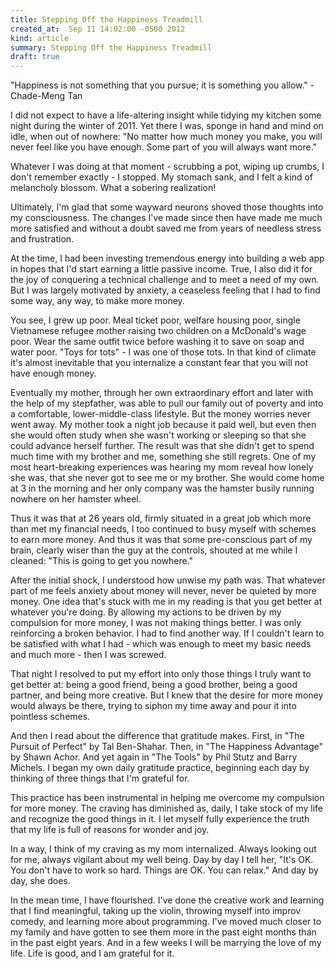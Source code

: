 ```yaml
---
title: Stepping Off the Happiness Treadmill
created_at:  Sep 11 14:02:00 -0500 2012
kind: article
summary: Stepping Off the Happiness Treadmill
draft: true
---
```


"Happiness is not something that you pursue; it is something you
allow." - Chade-Meng Tan

I did not expect to have a life-altering insight while tidying my
kitchen some night during the winter of 2011. Yet there I was, sponge
in hand and mind on idle, when out of nowhere: "No matter how much
money you make, you will never feel like you have enough. Some part of
you will always want more."

Whatever I was doing at that moment - scrubbing a pot, wiping up
crumbs, I don't remember exactly - I stopped. My stomach sank, and I
felt a kind of melancholy blossom. What a sobering realization!

Ultimately, I'm glad that some wayward neurons shoved those thoughts
into my consciousness. The changes I've made since then have made me
much more satisfied and without a doubt saved me from years of
needless stress and frustration.

At the time, I had been investing tremendous energy into building a
web app in hopes that I'd start earning a little passive income. True,
I also did it for the joy of conquering a technical challenge and to
meet a need of my own. But I was largely motivated by anxiety, a
ceaseless feeling that I had to find some way, any way, to make more
money.

You see, I grew up poor. Meal ticket poor, welfare housing poor,
single Vietnamese refugee mother raising two children on a McDonald's
wage poor. Wear the same outfit twice before washing it to save on
soap and water poor. "Toys for tots" - I was one of those tots. In
that kind of climate it's almost inevitable that you internalize a
constant fear that you will not have enough money.

Eventually my mother, through her own extraordinary effort and later
with the help of my stepfather, was able to pull our family out of
poverty and into a comfortable, lower-middle-class lifestyle. But the
money worries never went away. My mother took a night job because it
paid well, but even then she would often study when she wasn't working
or sleeping so that she could advance herself further. The result was
that she didn't get to spend much time with my brother and me,
something she still regrets. One of my most heart-breaking experiences
was hearing my mom reveal how lonely she was, that she never got to
see me or my brother. She would come home at 3 in the morning and her
only company was the hamster busily running nowhere on her hamster
wheel.

Thus it was that at 26 years old, firmly situated in a great job which
more than met my financial needs, I too continued to busy myself with
schemes to earn more money. And thus it was that some pre-conscious
part of my brain, clearly wiser than the guy at the controls, shouted
at me while I cleaned: "This is going to get you nowhere."

After the initial shock, I understood how unwise my path was. That
whatever part of me feels anxiety about money will never, never be
quieted by more money. One idea that's stuck with me in my reading is
that you get better at whatever you're doing. By allowing my actions
to be driven by my compulsion for more money, I was not making things
better. I was only reinforcing a broken behavior. I had to find
another way. If I couldn't learn to be satisfied with what I had -
which was enough to meet my basic needs and much more - then I was
screwed.

That night I resolved to put my effort into only those things I truly
want to get better at: being a good friend, being a good brother,
being a good partner, and being more creative. But I knew that the
desire for more money would always be there, trying to siphon my time
away and pour it into pointless schemes.

And then I read about the difference that gratitude makes. First, in
"The Pursuit of Perfect" by Tal Ben-Shahar. Then, in "The Happiness
Advantage" by Shawn Achor. And yet again in "The Tools" by Phil Stutz
and Barry Michels. I began my own daily gratitude practice, beginning
each day by thinking of three things that I'm grateful for.

This practice has been instrumental in helping me overcome my
compulsion for more money. The craving has diminished as, daily, I
take stock of my life and recognize the good things in it. I let
myself fully experience the truth that my life is full of reasons for
wonder and joy.

In a way, I think of my craving as my mom internalized. Always looking
out for me, always vigilant about my well being. Day by day I tell
her, "It's OK. You don't have to work so hard. Things are OK. You can
relax." And day by day, she does.

In the mean time, I have flourished. I've done the creative work and
learning that I find meaningful, taking up the violin, throwing myself
into improv comedy, and learning more about programming. I've moved
much closer to my family and have gotten to see them more in the past
eight months than in the past eight years. And in a few weeks I will
be marrying the love of my life. Life is good, and I am grateful for
it.

